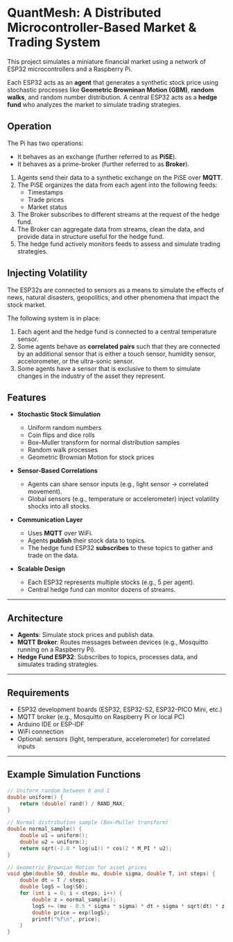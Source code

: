 # QuantMesh: A Distributed Microcontroller-Based Market & Trading System
 
This project simulates a miniature financial market using a network of ESP32 microcontrollers and a Raspberry Pi.

Each ESP32 acts as an **agent** that generates a synthetic stock price using stochastic processes like **Geometric Browninan Motion (GBM)**, **random walks**, and random number distribution.
A central ESP32 acts as a **hedge fund** who analyzes the market to simulate trading strategies.

## Operation

The Pi has two operations:
- It behaves as an exchange (further referred to as **PiSE**).
- It behaves as a prime-broker (further referred to as **Broker**).

1. Agents send their data to a synthetic exchange on the PiSE over **MQTT**.
2. The PiSE organizes the data from each agent into the following feeds:
    - Timestamps 
    - Trade prices 
    - Market status
3. The Broker subscribes to different streams at the request of the hedge fund.
4. The Broker can aggregate data from streams, clean the data, and provide data in structure useful for the hedge fund.
5. The hedge fund actively monitors feeds to assess and simulate trading strategies.

## Injecting Volatility

The ESP32s are connected to sensors as a means to simulate the effects of news, natural disasters, geopolitics, and other phenomena that impact the stock market.

The following system is in place:
1. Each agent and the hedge fund is connected to a central temperature sensor.
2. Some agents behave as **correlated pairs** such that they are connected by an additional sensor that is either a touch sensor, humidity sensor, accelorometer, or the ultra-sonic sensor.
3. Some agents have a sensor that is exclusive to them to simulate changes in the industry of the asset they represent.

## Features

- **Stochastic Stock Simulation**
  - Uniform random numbers
  - Coin flips and dice rolls
  - Box–Muller transform for normal distribution samples
  - Random walk processes
  - Geometric Brownian Motion for stock prices

- **Sensor-Based Correlations**
  - Agents can share sensor inputs (e.g., light sensor → correlated movement).
  - Global sensors (e.g., temperature or accelerometer) inject volatility shocks into all stocks.

- **Communication Layer**
  - Uses **MQTT** over WiFi.
  - Agents **publish** their stock data to topics.
  - The hedge fund ESP32 **subscribes** to these topics to gather and trade on the data.

- **Scalable Design**
  - Each ESP32 represents multiple stocks (e.g., 5 per agent).
  - Central hedge fund can monitor dozens of streams.

---

## Architecture

- **Agents**: Simulate stock prices and publish data.  
- **MQTT Broker**: Routes messages between devices (e.g., Mosquitto running on a Raspberry Pi).  
- **Hedge Fund ESP32**: Subscribes to topics, processes data, and simulates trading strategies.

---

## Requirements

- ESP32 development boards (ESP32, ESP32-S2, ESP32-PICO Mini, etc.)
- MQTT broker (e.g., Mosquitto on Raspberry Pi or local PC)
- Arduino IDE or ESP-IDF
- WiFi connection
- Optional: sensors (light, temperature, accelerometer) for correlated inputs

---

## Example Simulation Functions

```c
// Uniform random between 0 and 1
double uniform() {
    return (double) rand() / RAND_MAX;
}

// Normal distribution sample (Box–Muller transform)
double normal_sample() {
    double u1 = uniform();
    double u2 = uniform();
    return sqrt(-2.0 * log(u1)) * cos(2 * M_PI * u2);
}

// Geometric Brownian Motion for asset prices
void gbm(double S0, double mu, double sigma, double T, int steps) {
    double dt = T / steps;
    double logS = log(S0);
    for (int i = 0; i < steps; i++) {
        double z = normal_sample();
        logS += (mu - 0.5 * sigma * sigma) * dt + sigma * sqrt(dt) * z;
        double price = exp(logS);
        printf("%f\n", price);
    }
}
```